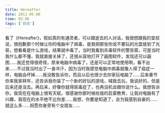 ```yaml
---
title: Hereafter
date: 2011-05-08
time: 02:06
tags: ['日志']
---
```


看了《Hereafter》，假如真的有通灵者，可以跟逝去的人对话，我很想跟我的堂叔说，很抱歉那个时候让你的电脑中了病毒，是我把那张你说不要玩的光盘放到了光驱，想看看是什么游戏，结果就中毒了，当时我看到杀毒软件的警告窗，可是当时我什么都不懂，我就直接关掉了，还很从容地打开了画图软件，发现还可以画图……我还觉得很奇怪，原来电脑中病毒了，还是可以正常地使用啊，看不出来……不过我当时出了一身冷汗，因为当时我感觉电脑中病毒就像人得了癌症一样，电脑会坏掉……我没敢告诉你，而且以后也很少去你家玩电脑了……后来春节你来我家拜年，还告诉我你装了一个新的好玩的游戏，喊我去玩，我说好的，但是后来还是没去。再后来，好像你就得尿毒症了，也再没机会跟你说什么。我想告诉你，我现在在电脑上很有天赋，很感谢你那时候给我的启蒙教育，让我对电脑有了兴趣，我现在的水平绝不比你差……我想，你要是知道了，会为我感到自豪的……就这么多……祝愿你身旁有个女朋友……
